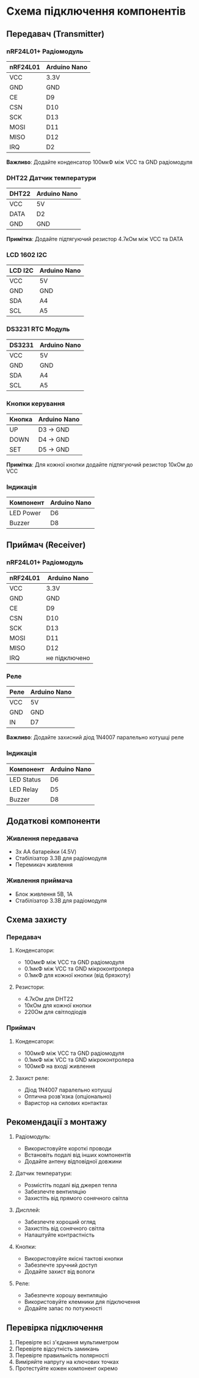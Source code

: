 # Схема підключення компонентів

## Передавач (Transmitter)

### nRF24L01+ Радіомодуль
| nRF24L01 | Arduino Nano |
|----------|--------------|
| VCC      | 3.3V        |
| GND      | GND         |
| CE       | D9          |
| CSN      | D10         |
| SCK      | D13         |
| MOSI     | D11         |
| MISO     | D12         |
| IRQ      | D2          |

**Важливо**: Додайте конденсатор 100мкФ між VCC та GND радіомодуля

### DHT22 Датчик температури
| DHT22 | Arduino Nano |
|-------|--------------|
| VCC   | 5V          |
| DATA  | D2          |
| GND   | GND         |

**Примітка**: Додайте підтягуючий резистор 4.7кОм між VCC та DATA

### LCD 1602 I2C
| LCD I2C | Arduino Nano |
|---------|--------------|
| VCC     | 5V          |
| GND     | GND         |
| SDA     | A4          |
| SCL     | A5          |

### DS3231 RTC Модуль
| DS3231 | Arduino Nano |
|--------|--------------|
| VCC    | 5V          |
| GND    | GND         |
| SDA    | A4          |
| SCL    | A5          |

### Кнопки керування
| Кнопка | Arduino Nano |
|--------|--------------|
| UP     | D3 -> GND   |
| DOWN   | D4 -> GND   |
| SET    | D5 -> GND   |

**Примітка**: Для кожної кнопки додайте підтягуючий резистор 10кОм до VCC

### Індикація
| Компонент | Arduino Nano |
|-----------|--------------|
| LED Power | D6          |
| Buzzer    | D8          |

## Приймач (Receiver)

### nRF24L01+ Радіомодуль
| nRF24L01 | Arduino Nano |
|----------|--------------|
| VCC      | 3.3V        |
| GND      | GND         |
| CE       | D9          |
| CSN      | D10         |
| SCK      | D13         |
| MOSI     | D11         |
| MISO     | D12         |
| IRQ      | не підключено |

### Реле
| Реле | Arduino Nano |
|------|--------------|
| VCC  | 5V          |
| GND  | GND         |
| IN   | D7          |

**Важливо**: Додайте захисний діод 1N4007 паралельно котушці реле

### Індикація
| Компонент | Arduino Nano |
|-----------|--------------|
| LED Status| D6          |
| LED Relay | D5          |
| Buzzer    | D8          |

## Додаткові компоненти

### Живлення передавача
- 3x AA батарейки (4.5V)
- Стабілізатор 3.3В для радіомодуля
- Перемикач живлення

### Живлення приймача
- Блок живлення 5В, 1А
- Стабілізатор 3.3В для радіомодуля

## Схема захисту

### Передавач
1. Конденсатори:
   - 100мкФ між VCC та GND радіомодуля
   - 0.1мкФ між VCC та GND мікроконтролера
   - 0.1мкФ для кожної кнопки (від брязкоту)

2. Резистори:
   - 4.7кОм для DHT22
   - 10кОм для кожної кнопки
   - 220Ом для світлодіодів

### Приймач
1. Конденсатори:
   - 100мкФ між VCC та GND радіомодуля
   - 0.1мкФ між VCC та GND мікроконтролера
   - 100мкФ на вході живлення

2. Захист реле:
   - Діод 1N4007 паралельно котушці
   - Оптична розв'язка (опціонально)
   - Варистор на силових контактах

## Рекомендації з монтажу

1. Радіомодуль:
   - Використовуйте короткі проводи
   - Встановіть подалі від інших компонентів
   - Додайте антену відповідної довжини

2. Датчик температури:
   - Розмістіть подалі від джерел тепла
   - Забезпечте вентиляцію
   - Захистіть від прямого сонячного світла

3. Дисплей:
   - Забезпечте хороший огляд
   - Захистіть від сонячного світла
   - Налаштуйте контрастність

4. Кнопки:
   - Використовуйте якісні тактові кнопки
   - Забезпечте зручний доступ
   - Додайте захист від вологи

5. Реле:
   - Забезпечте хорошу вентиляцію
   - Використовуйте клемники для підключення
   - Додайте запас по потужності

## Перевірка підключення

1. Перевірте всі з'єднання мультиметром
2. Перевірте відсутність замикань
3. Перевірте правильність полярності
4. Виміряйте напругу на ключових точках
5. Протестуйте кожен компонент окремо 